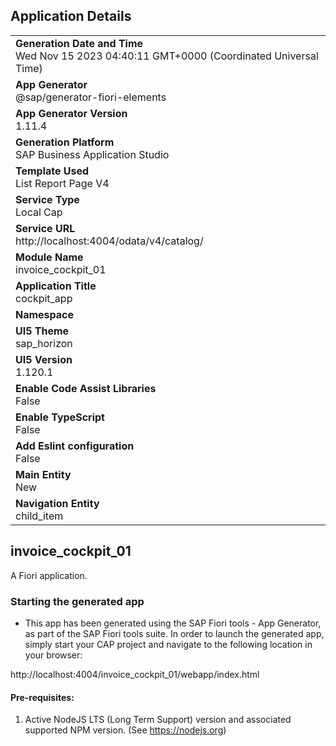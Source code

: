 ## Application Details
|               |
| ------------- |
|**Generation Date and Time**<br>Wed Nov 15 2023 04:40:11 GMT+0000 (Coordinated Universal Time)|
|**App Generator**<br>@sap/generator-fiori-elements|
|**App Generator Version**<br>1.11.4|
|**Generation Platform**<br>SAP Business Application Studio|
|**Template Used**<br>List Report Page V4|
|**Service Type**<br>Local Cap|
|**Service URL**<br>http://localhost:4004/odata/v4/catalog/
|**Module Name**<br>invoice_cockpit_01|
|**Application Title**<br>cockpit_app|
|**Namespace**<br>|
|**UI5 Theme**<br>sap_horizon|
|**UI5 Version**<br>1.120.1|
|**Enable Code Assist Libraries**<br>False|
|**Enable TypeScript**<br>False|
|**Add Eslint configuration**<br>False|
|**Main Entity**<br>New|
|**Navigation Entity**<br>child_item|

## invoice_cockpit_01

A Fiori application.

### Starting the generated app

-   This app has been generated using the SAP Fiori tools - App Generator, as part of the SAP Fiori tools suite.  In order to launch the generated app, simply start your CAP project and navigate to the following location in your browser:

http://localhost:4004/invoice_cockpit_01/webapp/index.html

#### Pre-requisites:

1. Active NodeJS LTS (Long Term Support) version and associated supported NPM version.  (See https://nodejs.org)


